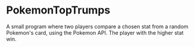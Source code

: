 # PokemonTopTrumps
A small program where two players compare a chosen stat from a random Pokemon's card, using the Pokemon API. The player with the higher stat win.
